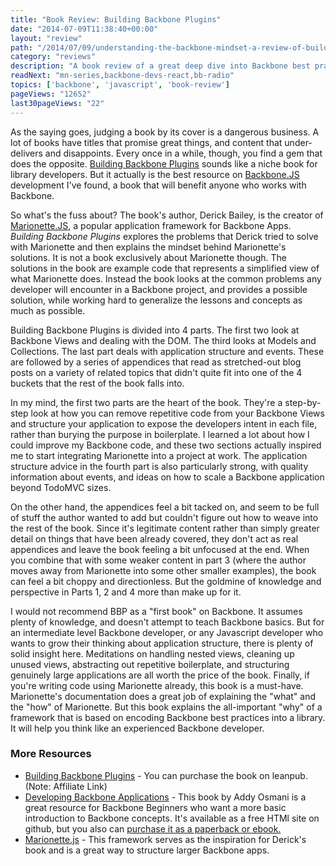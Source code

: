 ```yaml
---
title: "Book Review: Building Backbone Plugins"
date: "2014-07-09T11:38:40+00:00"
layout: "review"
path: "/2014/07/09/understanding-the-backbone-mindset-a-review-of-building-backbone-plugins-by-derick-bailey"
category: "reviews"
description: "A book review of a great deep dive into Backbone best practices"
readNext: "mn-series,backbone-devs-react,bb-radio"
topics: ['backbone', 'javascript', 'book-review']
pageViews: "12652"
last30pageViews: "22"
---
```


As the saying goes, judging a book by its cover is a dangerous business.  A lot of books have titles that promise great things, and content that under-delivers and disappoints.  Every once in a while, though, you find a gem that does the opposite. [Building Backbone Plugins][bbp] sounds like a niche book for library developers.  But it actually is the best resource on [Backbone.JS][backbone] development I've found, a book that will benefit anyone who works with Backbone.

So what's the fuss about?  The book's author, Derick Bailey, is the creator of [Marionette.JS][marionette], a popular application framework for Backbone Apps.  *Building Backbone Plugins* explores the problems that Derick tried to solve with Marionette and then explains the mindset behind Marionette's solutions.  It is not a book exclusively about Marionette though.  The solutions in the book are example code that represents a simplified view of what Marionette does.  Instead the book looks at the common problems any developer will encounter in a Backbone project, and provides a possible solution, while working hard to generalize the lessons and concepts as much as possible.

Building Backbone Plugins is divided into 4 parts.  The first two look at Backbone Views and dealing with the DOM.  The third looks at Models and Collections.  The last part deals with application structure and events.  These are followed by a series of appendices that read as stretched-out blog posts on a variety of related topics that didn't quite fit into one of the 4 buckets that the rest of the book falls into.

In my mind, the first two parts are the heart of the book.  They're a step-by-step look at how you can remove repetitive code from your Backbone Views and structure your application to expose the developers intent in each file, rather than burying the purpose in boilerplate. I learned a lot about how I could improve my Backbone code, and these two sections actually inspired me to start integrating Marionette into a project at work. The application structure advice in the fourth part is also particularly strong, with quality information about events, and ideas on how to scale a Backbone application beyond TodoMVC sizes.

On the other hand, the appendices feel a bit tacked on, and seem to be full of stuff the author wanted to add but couldn't figure out how to weave into the rest of the book.  Since it's legitimate content rather than simply greater detail on things that have been already covered, they don't act as real appendices and leave the book feeling a bit unfocused at the end. When you combine that with some weaker content in part 3 (where the author moves away from Marionette into some other smaller examples), the book can feel a bit choppy and directionless.  But the goldmine of knowledge and perspective in Parts 1, 2 and 4 more than make up for it.

I would not recommend BBP as a "first book" on Backbone.  It assumes plenty of knowledge, and doesn't attempt to teach Backbone basics.  But for an intermediate level Backbone developer, or any Javascript developer who wants to grow their thinking about application structure, there is plenty of solid insight here. Meditations on handling nested views, cleaning up unused views, abstracting out repetitive boilerplate, and structuring genuinely large applications are all worth the price of the book.  Finally, if you're writing code using Marionette already, this book is a must-have.  Marionette's documentation does a great job of explaining the "what" and the "how" of Marionette.  But this book explains the all-important "why" of a framework that is based on encoding Backbone best practices into a library. It will help you think like an experienced Backbone developer.

### More Resources

- [Building Backbone Plugins][bbp] - You can purchase the book on leanpub. (Note: Affiliate Link)
- [Developing Backbone Applications](http://addyosmani.github.io/backbone-fundamentals/) - This book by Addy Osmani is a great resource for Backbone Beginners who want a more basic introduction to Backbone concepts.  It's available as a free HTMl site on github, but you also can <a href="http://www.amazon.com/gp/product/1449328253/ref=as_li_tl?ie=UTF8&camp=1789&creative=390957&creativeASIN=1449328253&linkCode=as2&tag=productjavasc-20&linkId=5RQTSOTPFIGKMLJK">purchase it as a paperback or ebook.</a><img src="http://ir-na.amazon-adsystem.com/e/ir?t=productjavasc-20&l=as2&o=1&a=1449328253" width="1" height="1" alt="" style="border:none !important; margin:0px !important;" />
- [Marionette.js][marionette] - This framework serves as the inspiration for Derick's book and is a great way to structure larger Backbone apps.







[bbp]: https://leanpub.com/building-backbone-plugins?a=3a4Srv2pP9p87WQ_eoDoGp
[backbone]: http://backbonejs.org/
[marionette]:http://marionettejs.com/
